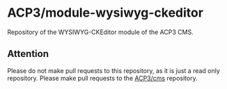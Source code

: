 # ACP3/module-wysiwyg-ckeditor

Repository of the WYSIWYG-CKEditor module of the ACP3 CMS.

## Attention

Please do not make pull requests to this repository, as it is just a read only repository.
Please make pull requests to the [ACP3/cms](https://gitlab.com/ACP3/cms.git) repository.

